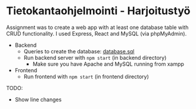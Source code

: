 # Tietokantaohjelmointi - Harjoitustyö

Assignment was to create a web app with at least one database table with CRUD functionality. I used Express, React and MySQL (via phpMyAdmin).

- Backend
  - Queries to create the database: [database.sql](backend/database.sql)
  - Run backend server with `npm start` (in backend directory)
    - Make sure you have Apache and MySQL running from xampp
- Frontend
  - Run frontend with `npm start` (in frontend directory)

TODO:

- Show line changes
